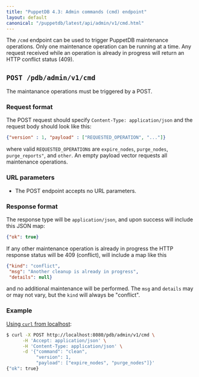 ```yaml
---
title: "PuppetDB 4.3: Admin commands (cmd) endpoint"
layout: default
canonical: "/puppetdb/latest/api/admin/v1/cmd.html"
---
```


[curl]: ../../query/curl.html#using-curl-from-localhost-non-sslhttp

The `/cmd` endpoint can be used to trigger PuppetDB maintenance
operations.  Only one maintenance operation can be running at a time.
Any request received while an operation is already in progress will
return an HTTP conflict status (409).

## `POST /pdb/admin/v1/cmd`

The maintanance operations must be triggered by a POST.

### Request format

The POST request should specify `Content-Type: application/json` and
the request body should look like this:

  ```json
  {"version" : 1, "payload" : ["REQUESTED_OPERATION", "..."]}
  ```

where valid `REQUESTED_OPERATION`s are `expire_nodes`, `purge_nodes`,
`purge_reports"`, and `other`.  An empty payload vector requests
all maintenance operations.

### URL parameters

* The POST endpoint accepts no URL parameters.

### Response format

The response type will be `application/json`, and upon success will
include this JSON map:

  ```json
  {"ok": true}
  ```

If any other maintenance operation is already in progress the HTTP
response status will be 409 (conflict), will include a map like this

  ```json
  {"kind": "conflict",
   "msg": "Another cleanup is already in progress",
   "details": null}
  ```

and no additional maintenance will be performed.  The `msg` and
`details` may or may not vary, but the `kind` will always be
"conflict".

### Example

[Using `curl` from localhost][curl]:

  ```sh
  $ curl -X POST http://localhost:8080/pdb/admin/v1/cmd \
        -H 'Accept: application/json' \
        -H 'Content-Type: application/json' \
        -d '{"command": "clean",
             "version": 1,
             "payload": ["expire_nodes", "purge_nodes"]}'
  {"ok": true}
  ```
